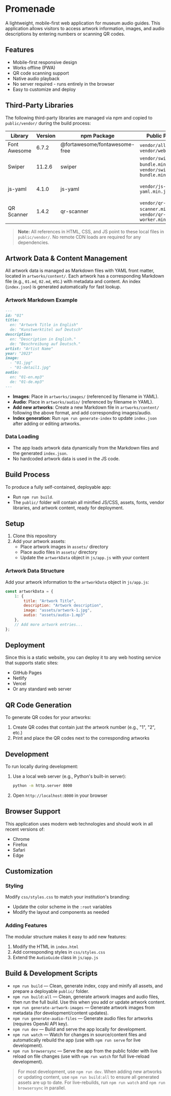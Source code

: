 # Promenade

A lightweight, mobile-first web application for museum audio guides. This application allows visitors to access artwork information, images, and audio descriptions by entering numbers or scanning QR codes.

## Features

- Mobile-first responsive design
- Works offline (PWA)
- QR code scanning support
- Native audio playback
- No server required - runs entirely in the browser
- Easy to customize and deploy

## Third-Party Libraries

The following third-party libraries are managed via npm and copied to `public/vendor/` during the build process:

| Library         | Version   | npm Package                          | Public Path(s)                        | Usage                        |
|----------------|-----------|--------------------------------------|---------------------------------------|------------------------------|
| Font Awesome   | 6.7.2     | @fortawesome/fontawesome-free         | `vendor/all.min.css`, `vendor/webfonts/*` | Icon fonts for UI            |
| Swiper         | 11.2.6    | swiper                                | `vendor/swiper-bundle.min.js`, `vendor/swiper-bundle.min.css` | Image slider/gallery         |
| js-yaml        | 4.1.0     | js-yaml                               | `vendor/js-yaml.min.js`                | YAML parsing for artwork data|
| QR Scanner     | 1.4.2     | qr-scanner                            | `vendor/qr-scanner.min.js`, `vendor/qr-scanner-worker.min.js` | QR code scanning            |

> **Note:** All references in HTML, CSS, and JS point to these local files in `public/vendor/`. No remote CDN loads are required for any dependencies.

## Artwork Data & Content Management

All artwork data is managed as Markdown files with YAML front matter, located in `artworks/content/`. Each artwork has a corresponding Markdown file (e.g., `01.md`, `02.md`, etc.) with metadata and content. An index (`index.json`) is generated automatically for fast lookup.

### Artwork Markdown Example

```markdown
---
id: "01"
title:
  en: "Artwork Title in English"
  de: "Kunstwerktitel auf Deutsch"
description:
  en: "Description in English."
  de: "Beschreibung auf Deutsch."
artist: "Artist Name"
year: "2023"
image:
  - "01.jpg"
  - "01-detail1.jpg"
audio:
  en: "01-en.mp3"
  de: "01-de.mp3"
---
```

- **Images**: Place in `artworks/images/` (referenced by filename in YAML).
- **Audio**: Place in `artworks/audio/` (referenced by filename in YAML).
- **Add new artworks**: Create a new Markdown file in `artworks/content/` following the above format, and add corresponding images/audio.
- **Index generation**: Run `npm run generate-index` to update `index.json` after adding or editing artworks.

### Data Loading
- The app loads artwork data dynamically from the Markdown files and the generated `index.json`.
- No hardcoded artwork data is used in the JS code.

## Build Process

To produce a fully self-contained, deployable app:

- Run `npm run build`.
- The `public/` folder will contain all minified JS/CSS, assets, fonts, vendor libraries, and artwork content, ready for deployment.

## Setup

1. Clone this repository
2. Add your artwork assets:
   - Place artwork images in `assets/` directory
   - Place audio files in `assets/` directory
   - Update the `artworkData` object in `js/app.js` with your content

### Artwork Data Structure

Add your artwork information to the `artworkData` object in `js/app.js`:

```javascript
const artworkData = {
    1: {
        title: "Artwork Title",
        description: "Artwork description",
        image: "assets/artwork-1.jpg",
        audio: "assets/audio-1.mp3"
    },
    // Add more artwork entries...
};
```

## Deployment

Since this is a static website, you can deploy it to any web hosting service that supports static sites:

- GitHub Pages
- Netlify
- Vercel
- Or any standard web server

## QR Code Generation

To generate QR codes for your artworks:

1. Create QR codes that contain just the artwork number (e.g., "1", "2", etc.)
2. Print and place the QR codes next to the corresponding artworks

## Development

To run locally during development:

1. Use a local web server (e.g., Python's built-in server):
   ```bash
   python -m http.server 8000
   ```
2. Open `http://localhost:8000` in your browser

## Browser Support

This application uses modern web technologies and should work in all recent versions of:

- Chrome
- Firefox
- Safari
- Edge

## Customization

### Styling
Modify `css/styles.css` to match your institution's branding:

- Update the color scheme in the `:root` variables
- Modify the layout and components as needed

### Adding Features
The modular structure makes it easy to add new features:

1. Modify the HTML in `index.html`
2. Add corresponding styles in `css/styles.css`
3. Extend the `AudioGuide` class in `js/app.js`

## Build & Development Scripts

- `npm run build` — Clean, generate index, copy and minify all assets, and prepare a deployable `public/` folder.
- `npm run build:all` — Clean, generate artwork images and audio files, then run the full build. Use this when you add or update artwork content.
- `npm run generate-artwork-images` — Generate artwork images from metadata (for development/content updates).
- `npm run generate-audio-files` — Generate audio files for artworks (requires OpenAI API key).
- `npm run dev` — Build and serve the app locally for development.
- `npm run watch` — Watch for changes in source/content files and automatically rebuild the app (use with `npm run serve` for live development).
- `npm run browsersync` — Serve the app from the public folder with live reload on file changes (use with `npm run watch` for full live-reload development).

> For most development, use `npm run dev`. When adding new artworks or updating content, use `npm run build:all` to ensure all generated assets are up to date. For live-rebuilds, run `npm run watch` and `npm run browsersync` in parallel.
